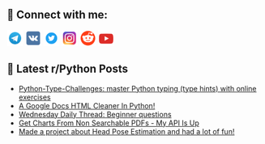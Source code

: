 ## 🔎 Connect with me:
[<img src="https://github.com/bullbesh/bullbesh/blob/main/images/Telegram.png" width="32" height="32" />](https://t.me/bullbesh)
[<img src="https://github.com/bullbesh/bullbesh/blob/main/images/VK.png" width="32" height="32" />](https://vk.com/bullbesh)
[<img src="https://github.com/bullbesh/bullbesh/blob/main/images/Twitter.png" width="32" height="32" />](https://twitter.com/bullbesh1)
[<img src="https://github.com/bullbesh/bullbesh/blob/main/images/Instagram.png" width="32" height="32" />](https://www.instagram.com/bullbesh)
[<img src="https://github.com/bullbesh/bullbesh/blob/main/images/Reddit.png" width="32" height="32" />](https://www.reddit.com/user/bullbesh)
[<img src="https://github.com/bullbesh/bullbesh/blob/main/images/YouTube.png" width="32" height="32" />](https://www.youtube.com/channel/UCtfjRs6uzgq5mfm8S06WTcg)

## 📕 Latest r/Python Posts
<!-- BLOG-POST-LIST:START -->
- [Python-Type-Challenges: master Python typing &lpar;type hints&rpar; with online exercises](https://www.reddit.com/r/Python/comments/19ecfpm/pythontypechallenges_master_python_typing_type/)
- [A Google Docs HTML Cleaner In Python!](https://www.reddit.com/r/Python/comments/19e7ahr/a_google_docs_html_cleaner_in_python/)
- [Wednesday Daily Thread: Beginner questions](https://www.reddit.com/r/Python/comments/19e3416/wednesday_daily_thread_beginner_questions/)
- [Get Charts From Non Searchable PDFs - My API Is Up](https://www.reddit.com/r/Python/comments/19e2agm/get_charts_from_non_searchable_pdfs_my_api_is_up/)
- [Made a project about Head Pose Estimation and had a lot of fun!](https://www.reddit.com/r/Python/comments/19dx2og/made_a_project_about_head_pose_estimation_and_had/)
<!-- BLOG-POST-LIST:END -->
